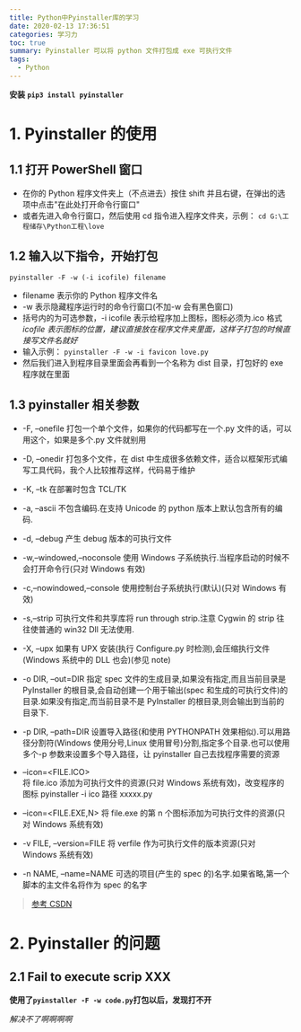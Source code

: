 ```yaml
---
title: Python中Pyinstaller库的学习
date: 2020-02-13 17:36:51
categories: 学习力
toc: true
summary: Pyinstaller 可以将 python 文件打包成 exe 可执行文件
tags:
  - Python
---
```


<!--more-->

**安装**
**`pip3 install pyinstaller`**

<!--more-->

# 1. Pyinstaller 的使用

## 1.1 打开 PowerShell 窗口

- 在你的 Python 程序文件夹上（不点进去）按住 shift 并且右键，在弹出的选项中点击"在此处打开命令行窗口"
- 或者先进入命令行窗口，然后使用 cd 指令进入程序文件夹，示例：
  `cd G:\工程储存\Python工程\love`

## 1.2 输入以下指令，开始打包

`pyinstaller -F -w (-i icofile) filename`

- filename 表示你的 Python 程序文件名
- -w 表示隐藏程序运行时的命令行窗口(不加-w 会有黑色窗口)
- 括号内的为可选参数，-i icofile 表示给程序加上图标，图标必须为.ico 格式
  _icofile 表示图标的位置，建议直接放在程序文件夹里面，这样子打包的时候直接写文件名就好_
- 输入示例：
  `pyinstaller -F -w -i favicon love.py`
- 然后我们进入到程序目录里面会再看到一个名称为 dist 目录，打包好的 exe 程序就在里面

## 1.3 pyinstaller 相关参数

- -F, –onefile 打包一个单个文件，如果你的代码都写在一个.py 文件的话，可以用这个，如果是多个.py 文件就别用
- -D, –onedir 打包多个文件，在 dist 中生成很多依赖文件，适合以框架形式编写工具代码，我个人比较推荐这样，代码易于维护
- -K, –tk 在部署时包含 TCL/TK
- -a, –ascii 不包含编码.在支持 Unicode 的 python 版本上默认包含所有的编码.
- -d, –debug 产生 debug 版本的可执行文件
- -w,–windowed,–noconsole 使用 Windows 子系统执行.当程序启动的时候不会打开命令行(只对 Windows 有效)
- -c,–nowindowed,–console 使用控制台子系统执行(默认)(只对 Windows 有效)
- -s,–strip 可执行文件和共享库将 run through strip.注意 Cygwin 的 strip 往往使普通的 win32 Dll 无法使用.
- -X, –upx 如果有 UPX 安装(执行 Configure.py 时检测),会压缩执行文件(Windows 系统中的 DLL 也会)(参见 note)
- -o DIR, –out=DIR 指定 spec 文件的生成目录,如果没有指定,而且当前目录是 PyInstaller 的根目录,会自动创建一个用于输出(spec 和生成的可执行文件)的目录.如果没有指定,而当前目录不是 PyInstaller 的根目录,则会输出到当前的目录下.
- -p DIR, –path=DIR 设置导入路径(和使用 PYTHONPATH 效果相似).可以用路径分割符(Windows 使用分号,Linux 使用冒号)分割,指定多个目录.也可以使用多个-p 参数来设置多个导入路径，让 pyinstaller 自己去找程序需要的资源
- –icon=<FILE.ICO>  
  将 file.ico 添加为可执行文件的资源(只对 Windows 系统有效)，改变程序的图标 pyinstaller -i ico 路径 xxxxx.py

- –icon=<FILE.EXE,N> 将 file.exe 的第 n 个图标添加为可执行文件的资源(只对 Windows 系统有效)
- -v FILE, –version=FILE 将 verfile 作为可执行文件的版本资源(只对 Windows 系统有效)
- -n NAME, –name=NAME 可选的项目(产生的 spec 的)名字.如果省略,第一个脚本的主文件名将作为 spec 的名字

> [参考 CSDN](https://blog.csdn.net/qq_33462307/article/details/90479045)

# 2. Pyinstaller 的问题

## 2.1 Fail to execute scrip XXX

**使用了`pyinstaller -F -w code.py`打包以后，发现打不开**

_解决不了啊啊啊啊_
